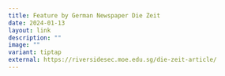 ```yaml
---
title: Feature by German Newspaper Die Zeit
date: 2024-01-13
layout: link
description: ""
image: ""
variant: tiptap
external: https://riversidesec.moe.edu.sg/die-zeit-article/
---
```

